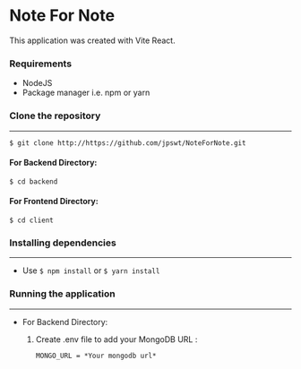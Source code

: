 # Note For Note

This application was created with Vite React.

### Requirements

- NodeJS
- Package manager i.e. npm or yarn

### Clone the repository

---

`$ git clone http://https://github.com/jpswt/NoteForNote.git`

#### For Backend Directory:

`$ cd backend`

#### For Frontend Directory:

`$ cd client`

### Installing dependencies

---

- Use `$ npm install` or `$ yarn install`

### Running the application

---

- For Backend Directory:

  1. Create .env file to add your MongoDB URL :

     `MONGO_URL = *Your mongodb url*`
